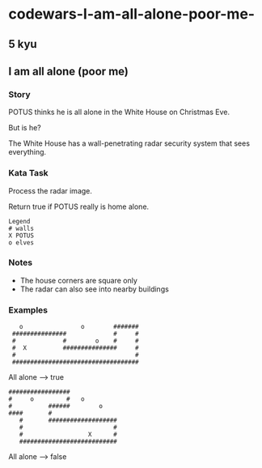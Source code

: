 # codewars-I-am-all-alone-poor-me-

## 5 kyu

## I am all alone (poor me)


### Story
POTUS thinks he is all alone in the White House on Christmas Eve.

But is he?

The White House has a wall-penetrating radar security system that sees everything.

### Kata Task
Process the radar image.

Return true if POTUS really is home alone.

```
Legend
# walls
X POTUS
o elves
```

### Notes
- The house corners are square only
- The radar can also see into nearby buildings

### Examples

```
   o                o        #######
 ###############             #     #
 #             #        o    #     #
 #  X          ###############     #
 #                                 #
 ###################################
```
All alone --> true

```
#################
#     o         #   o
#          ######        o
####       #                
   #       ###################
   #                         #
   #                  X      #
   ###########################
```
All alone --> false

